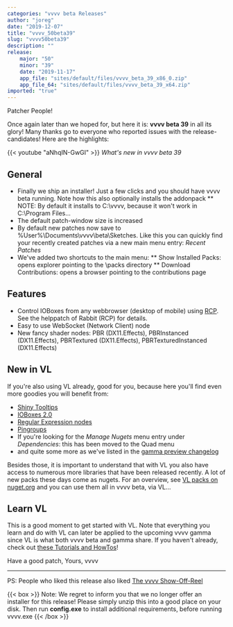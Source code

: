```yaml
---
categories: "vvvv beta Releases"
author: "joreg"
date: "2019-12-07"
title: "vvvv_50beta39"
slug: "vvvv50beta39"
description: ""
release: 
    major: "50"
    minor: "39"
    date: "2019-11-17"
    app_file: "sites/default/files/vvvv_beta_39_x86_0.zip"
    app_file_64: "sites/default/files/vvvv_beta_39_x64.zip"
imported: "true"
---
```



Patcher People!

Once again later than we hoped for, but here it is: **vvvv beta 39** in all its glory! Many thanks go to everyone who reported issues with the release-candidates! Here are the highlights:

{{< youtube "aNhqIN-GwGI" >}}
*What's new in vvvv beta 39*

## General
* Finally we ship an installer! Just a few clicks and you should have vvvv beta running. Note how this also optionally installs the addonpack
** NOTE: By default it installs to C:\vvvv, because it won't work in C:\Program Files...
* The default patch-window size is increased
* By default new patches now save to %User%\Documents\vvvv\beta\Sketches. Like this you can quickly find your recently created patches via a new main menu entry: *Recent Patches*
* We've added two shortcuts to the main menu: 
** Show Installed Packs: opens explorer pointing to the \packs directory
** Download Contributions: opens a browser pointing to the contributions page

## Features
* Control IOBoxes from any webbrowser (desktop of mobile) using [RCP](https://github.com/rabbitControl/RCP). See the helppatch of Rabbit (RCP) for details.
* Easy to use WebSocket (Network Client) node
* New fancy shader nodes: PBR (DX11.Effects), PBRInstanced (DX11.Effects), PBRTextured (DX11.Effects), PBRTexturedInstanced (DX11.Effects)

## New in VL
If you're also using VL already, good for you, because here you'll find even more goodies you will benefit from: 
- [Shiny Tooltips](/blog/2019/vl-tooltips)
- [IOBoxes 2.0](/blog/2019/vl-the-big-iobox-update)
- [Regular Expression nodes](/blog/2019/vl-regular-expressions)
- [Pingroups](/blog/2019/vl-input-and-output-pin-groups)
- If you're looking for the *Manage Nugets* menu entry under *Dependencies*: this has been moved to the Quad menu
- and quite some more as we've listed in the [gamma preview changelog](/blog/vvvv-gamma-2019.1-preview#changelog)

Besides those, it is important to understand that with VL you also have access to numerous more libraries that have been released recently. A lot of new packs these days come as nugets. For an overview, see [VL packs on nuget.org](https://www.nuget.org/packages?q=VL) and you can use them all in vvvv beta, via VL...

## Learn VL
This is a good moment to get started with VL. Note that everything you learn and do with VL can later be applied to the upcoming vvvv gamma since VL is what both vvvv beta and gamma share. If you haven't already, check out [these Tutorials and HowTos](https://www.youtube.com/channel/UCu-xqv-TLwv6L0An7MJJA5A/playlists?view=50&sort=dd&shelf_id=4)!

Have a good patch,
Yours, vvvv

----

PS: People who liked this release also liked [The vvvv Show-Off-Reel](/blog/2019/the-vvvv-show-off-reel)

{{< box >}}
Note:
We regret to inform you that we no longer offer an installer for this release! Please simply unzip this into a good place on your disk. Then run **config.exe** to install additional requirements, before running vvvv.exe
{{< /box >}}